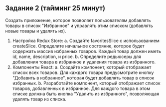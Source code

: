 ## Задание 2 (тайминг 25 минут)
Создать приложение, которое позволяет пользователям добавлять товары в список "Избранное" и
управлять этим списком (добавлять новые товары и удалять их).
1. Настройка Redux Store:
a. Создайте favoritesSlice с использованием createSlice. Определите начальное состояние,
которое будет содержать массив избранных товаров. Каждый товар должен иметь id,
name, description, и price.
b. Определите редьюсеры для добавления товара в избранное и удаления товара из
избранного.
2. Компоненты React:
a. Создайте компонент, который отображает список всех товаров. Для каждого товара
предусмотрите кнопку "Добавить в избранное", которая будет добавлять товар в список
избранных.
b. Разработайте компонент, который отображает список товаров, добавленных в
избранное. Для каждого товара в этом списке должна быть кнопка "Удалить из
избранного", позволяющая удалять товар из списка.